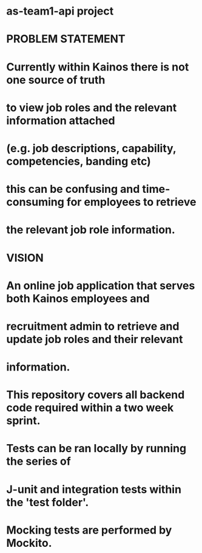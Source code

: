 # as-team1-api project

# PROBLEM STATEMENT

# Currently within Kainos there is not one source of truth
# to view job roles and the relevant information attached
# (e.g. job descriptions, capability, competencies, banding etc)
# this can be confusing and time-consuming for employees to retrieve
# the relevant job role information.

# VISION

# An online job application that serves both Kainos employees and
# recruitment admin to retrieve and update job roles and their relevant
# information.

# This repository covers all backend code required within a two week sprint.

# Tests can be ran locally by running the series of
# J-unit and integration tests within the 'test folder'.
# Mocking tests are performed by Mockito.
